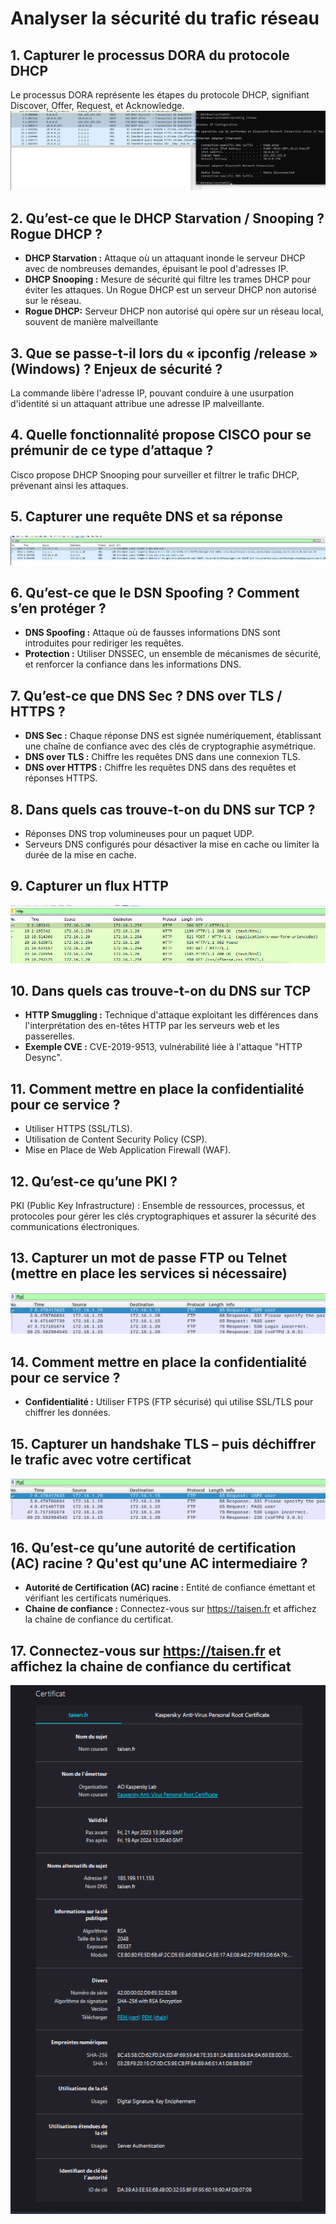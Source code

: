 # Analyser la sécurité du trafic réseau

## 1. Capturer le processus DORA du protocole DHCP
Le processus DORA représente les étapes du protocole DHCP, signifiant Discover, Offer, Request, et Acknowledge.
![Wireshark DORA](https://github.com/CyrilDeva/Simplon-AIS/blob/main/Analyser%20la%20s%C3%A9curit%C3%A9%20du%20trafic%20r%C3%A9seau/Screenshots/WiresharkDHCP.png?raw=true)


## 2. Qu’est-ce que le DHCP Starvation / Snooping ? Rogue DHCP ?
- **DHCP Starvation :** Attaque où un attaquant inonde le serveur DHCP avec de nombreuses demandes, épuisant le pool d'adresses IP.
- **DHCP Snooping :** Mesure de sécurité qui filtre les trames DHCP pour éviter les attaques. Un Rogue DHCP est un serveur DHCP non autorisé sur le réseau.
- **Rogue DHCP:** Serveur DHCP non autorisé qui opère sur un réseau local, souvent de manière malveillante

## 3. Que se passe-t-il lors du « ipconfig /release » (Windows) ? Enjeux de sécurité ?
La commande libère l'adresse IP, pouvant conduire à une usurpation d'identité si un attaquant attribue une adresse IP malveillante.

## 4. Quelle fonctionnalité propose CISCO pour se prémunir de ce type d’attaque ?
Cisco propose DHCP Snooping pour surveiller et filtrer le trafic DHCP, prévenant ainsi les attaques.

## 5. Capturer une requête DNS et sa réponse
![Wireshark DNS](https://github.com/CyrilDeva/Simplon-AIS/blob/main/Analyser%20la%20s%C3%A9curit%C3%A9%20du%20trafic%20r%C3%A9seau/Screenshots/WiresharkDNS.png?raw=true)

## 6. Qu’est-ce que le DSN Spoofing ? Comment s’en protéger ?
- **DNS Spoofing :** Attaque où de fausses informations DNS sont introduites pour rediriger les requêtes.
- **Protection :** Utiliser DNSSEC, un ensemble de mécanismes de sécurité, et renforcer la confiance dans les informations DNS.

## 7. Qu’est-ce que DNS Sec ? DNS over TLS / HTTPS ?
- **DNS Sec :** Chaque réponse DNS est signée numériquement, établissant une chaîne de confiance avec des clés de cryptographie asymétrique.
- **DNS over TLS :** Chiffre les requêtes DNS dans une connexion TLS.
- **DNS over HTTPS :** Chiffre les requêtes DNS dans des requêtes et réponses HTTPS.

## 8. Dans quels cas trouve-t-on du DNS sur TCP ?
- Réponses DNS trop volumineuses pour un paquet UDP.
- Serveurs DNS configurés pour désactiver la mise en cache ou limiter la durée de la mise en cache.

## 9. Capturer un flux HTTP
![Wireshark HTTP](https://github.com/CyrilDeva/Simplon-AIS/blob/main/Analyser%20la%20s%C3%A9curit%C3%A9%20du%20trafic%20r%C3%A9seau/Screenshots/WiresharkHTTP.png?raw=true)

## 10. Dans quels cas trouve-t-on du DNS sur TCP
- **HTTP Smuggling :** Technique d'attaque exploitant les différences dans l'interprétation des en-têtes HTTP par les serveurs web et les passerelles.
- **Exemple CVE :** CVE-2019-9513, vulnérabilité liée à l'attaque "HTTP Desync".

## 11. Comment mettre en place la confidentialité pour ce service ?
- Utiliser HTTPS (SSL/TLS).
- Utilisation de Content Security Policy (CSP).
- Mise en Place de Web Application Firewall (WAF).

## 12. Qu’est-ce qu’une PKI ?
PKI (Public Key Infrastructure) : Ensemble de ressources, processus, et protocoles pour gérer les clés cryptographiques et assurer la sécurité des communications électroniques.

## 13. Capturer un mot de passe FTP ou Telnet (mettre en place les services si nécessaire)
![Wireshark FTP](https://github.com/CyrilDeva/Simplon-AIS/blob/main/Analyser%20la%20s%C3%A9curit%C3%A9%20du%20trafic%20r%C3%A9seau/Screenshots/WiresharkFTP.png?raw=true)

## 14. Comment mettre en place la confidentialité pour ce service ?
- **Confidentialité :** Utiliser FTPS (FTP sécurisé) qui utilise SSL/TLS pour chiffrer les données.

## 15. Capturer un handshake TLS – puis déchiffrer le trafic avec votre certificat
![Wireshark FTP](https://github.com/CyrilDeva/Simplon-AIS/blob/main/Analyser%20la%20s%C3%A9curit%C3%A9%20du%20trafic%20r%C3%A9seau/Screenshots/WiresharkFTP.png?raw=true)

## 16. Qu’est-ce qu’une autorité de certification (AC) racine ? Qu'est qu'une AC intermediaire ?
- **Autorité de Certification (AC) racine :** Entité de confiance émettant et vérifiant les certificats numériques.
- **Chaine de confiance :** Connectez-vous sur https://taisen.fr et affichez la chaîne de confiance du certificat.

## 17. Connectez-vous sur https://taisen.fr et affichez la chaine de confiance du certificat
![Certif Taisen](https://github.com/CyrilDeva/Simplon-AIS/blob/main/Analyser%20la%20s%C3%A9curit%C3%A9%20du%20trafic%20r%C3%A9seau/Screenshots/CertifTaisen.png?raw=true)